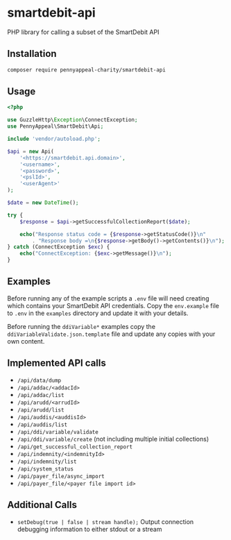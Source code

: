 # smartdebit-api
PHP library for calling a subset of the SmartDebit API

## Installation
```bash
composer require pennyappeal-charity/smartdebit-api
```
## Usage
```php
<?php

use GuzzleHttp\Exception\ConnectException;
use PennyAppeal\SmartDebit\Api;

include 'vendor/autoload.php';

$api = new Api(
    '<https://smartdebit.api.domain>',
    '<username>',
    '<password>',
    '<pslId>',
    '<userAgent>'
);

$date = new DateTime();

try {
    $response = $api->getSuccessfulCollectionReport($date);

    echo("Response status code = {$response->getStatusCode()}\n"
        . "Response body =\n{$response->getBody()->getContents()}\n");
} catch (ConnectException $exc) {
    echo("ConnectException: {$exc->getMessage()}\n");
}
```
## Examples
Before running any of the example scripts a ```.env``` file will need creating which contains your
SmartDebit API credentials. Copy the ```env.example``` file to ```.env``` in the ```examples```
directory and update it with your details.

Before running the ```ddiVariable*``` examples copy the ```ddiVariableValidate.json.template```
file and update any copies with your own content.

## Implemented API calls
* ```/api/data/dump```
* ```/api/addac/<addacId>```
* ```/api/addac/list```
* ```/api/arudd/<arrudId>```
* ```/api/arudd/list```
* ```/api/auddis/<auddisId>```
* ```/api/auddis/list```
* ```/api/ddi/variable/validate```
* ```/api/ddi/variable/create``` (not including multiple initial collections)
* ```/api/get_successful_collection_report```
* ```/api/indemnity/<indemnityId>```
* ```/api/indemnity/list```
* ```/api/system_status```
* ```/api/payer_file/async_import```
* ```/api/payer_file/<payer file import id>```

## Additional Calls
* ```setDebug(true | false | stream handle);``` Output connection debugging information to either
stdout or a stream